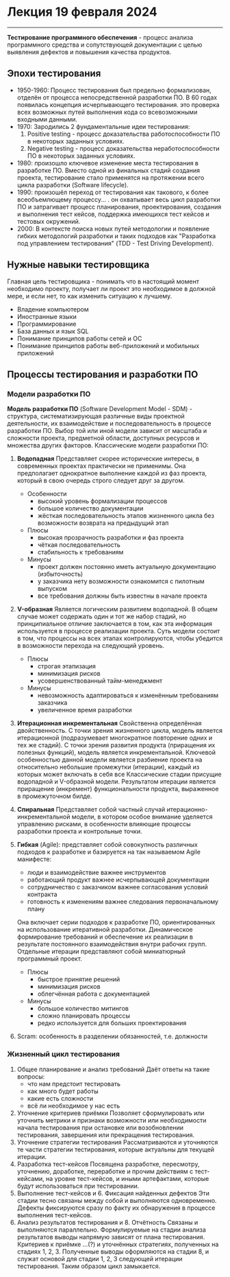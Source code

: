 # Лекция 19 февраля 2024

---

**Тестирование программного обеспечения** - процесс анализа программного средства и сопутствующей документации с целью выявления дефектов и повышения качества продуктов.

## Эпохи тестирования

- 1950-1960: Процесс тестирования был предельно формализован, отделён от процесса непосредственной разработки ПО. В 60 годах появилась концепция исчерпывающего тестирования. это проверка всех возможных путей выполнения кода со всевозможными входными данными.
- 1970: Зародились 2 фундаментальные идеи тестирования:
    1. Positive testing - процесс доказательства работоспособности ПО в некоторых заданных условиях.
    2. Negative testing - процесс доказательства неработоспособности ПО в некоторых заданных условиях.
- 1980: произошло ключевое изменение места тестирования в разработке ПО. Вместо одной из финальных стадий создания проекта, тестирование стало применятся на протяжении всего цикла разработки (Software lifecycle).
- 1990: произошёл переход от тестирования как такового, к более всеобъемлющему процессу... . он охватывает весь цикл разработки ПО и затрагивает процесс планирования, проектирования, создания и выполнения тест кейсов, поддержка имеющихся тест кейсов и тестовых окружений.
- 2000: В контексте поиска новых путей методологии и появление гибких методологий разработки и таких подходов как "Разработка под управлением тестирования" (TDD - Test Driving Development).

## Нужные навыки тестировщика

Главная цель тестировщика - понимать что в настоящий момент необходимо проекту, получает ли проект это необходимое в должной мере, и если нет, то как изменить ситуацию к лучшему.

- Владение компьютером
- Иностранные языки
- Программирование
- База данных и язык SQL
- Понимание принципов работы сетей и ОС
- Понимание принципов работы веб-приложений и мобильных приложений

## Процессы тестирования и разработки ПО

### Модели разработки ПО

**Модель разработки ПО** (Software Development Model - SDM) - структура, систематизирующая различные виды проектной деятельности, их взаимодействие и последовательность в процессе разработки ПО. Выбор той или иной модели зависит от масштаба и сложности проекта, предметной области, доступных ресурсов и множества других факторов.
Классические модели разработки ПО:

1. **Водопадная**
    Представляет скорее исторические интересы, в современных проектах практически не применимы. Она предполагает однократное выполнение каждой из фаз проекта, который в свою очередь строго следует друг за другом.
    - Особенности
        - высокий уровень формализации процессов
        - большое количество документации
        - жёсткая последовательность этапов жизненного цикла без возможности возврата на предыдущий этап
    - Плюсы
        - высокая прозрачность разработки и фаз проекта
        - чёткая последовательность
        - стабильность к требованиям
    - Минусы
        - проект должен постоянно иметь актуальную документацию (избыточность)
        - у заказчика нету возможности ознакомится с пилотным выпуском
        - все требования должны быть известны в начале проекта
2. **V-образная**
    Является логическим развитием водопадной. В общем случае может содержать один и тот же набор стадий, но принципиальное отличие заключается в том, как эта информация используется в процессе реализации проекта. Суть модели состоит в том, что процессы на всех этапах контролируются, чтобы убедится в возможности перехода на следующий уровень.
    - Плюсы
        - строгая этапизация
        - минимизация рисков
        - усовершенствованный тайм-менеджмент
    - Минусы
        - невозможность адаптироваться к изменённым требованиям заказчика
        - увеличенное время разработки
3. **Итерационная инкрементальная**
    Свойственна определённая двойственность.
    С точки зрения жизненного цикла, модель является итерационной (подразумевает многократное повторение одних и тех же стадий).
    С точки зрения развития продукта (приращения их полезных функций), модель является инкрементальной.
    Ключевой особенностью данной модели является разбиение проекта на относительно небольшие промежутки (итерации), каждый из которых может включать в себя все Классические стадии присущие водопадной и V-образной модели.
    Результатом итерации является приращение (инкремент) функциональности продукта, выраженное в промежуточном билде.
4. **Спиральная**
    Представляет собой частный случай итерационно-инкрементальной модели, в котором особое внимание уделяется управлению рисками, в особенности влияющие процессы разработки проекта и контрольные точки.
5. **Гибкая** (Agile): представляет собой совокупность различных подходов к разработке и базируется на так называемом Agile манифесте:
    - люди и взаимодействие важнее инструментов
    - работающий продукт важнее исчерпывающей документации
    - сотрудничество с заказчиком важнее согласования условий контракта
    - готовность к изменениям важнее следования первоначальному плану

    Она включает серии подходов к разработке ПО, ориентированных на использование итеративной разработки. Динамическое формирование требований и обеспечение их реализации в результате постоянного взаимодействия внутри рабочих групп. Отдельные итерации представляют собой миниатюрный программный проект.

    - Плюсы
        - быстрое принятие решений
        - минимизация рисков
        - облегчённая работа с документацией
    - Минусы
        - большое количество митингов
        - сложно планировать процессы
        - редко используется для больших проектирования
6. Scram: особенность в разделении обязанностей, т.е. должности

### Жизненный цикл тестирования

1. Общее планирование и анализ требований
    Даёт ответы на такие вопросы:
    - что нам предстоит тестировать
    - как много будет работы
    - какие есть сложности
    - всё ли необходимое у нас есть
2. Уточнение критериев приёмки
    Позволяет сформулировать или уточнить метрики и признаки возможности или необходимости начала тестирования при остановке или возобновлении тестирования, завершения или прекращения тестирования.
3. Уточнение стратегии тестирования
    Рассматриваются и уточняются те части стратегии тестирования, которые актуальны для текущей итерации.
4. Разработка тест-кейсов
    Посвящена разработке, пересмотру, уточнению, доработке, переработке и прочим действиям с тест-кейсами, на уровне тест-кейсов, и иными артефактами, которые будут использоваться при тестировании.
5. Выполнение тест-кейсов и 6. Фиксация найденных дефектов
    Эти стадии тесно связаны между собой и выполняются одновременно. Дефекты фиксируются сразу по факту их обнаружения в процессе выполнения тест-кейсов.
6. Анализ результатов тестирования и 8. Отчётность
    Связаны и выполняются параллельно. Формулируемые на стадии анализа результатов выводы напрямую зависят от плана тестирования. Критериев к приёмке ...(?) и уточнённых стратегиях, полученных на стадиях 1, 2, 3. Полученные выводы оформляются на стадии 8, и служат основой для стадии 1, 2, 3 следующей итерации тестирования. Таким образом цикл замыкается.
